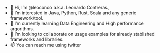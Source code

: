 - 👋 Hi, I’m @leoconco a.k.a. Leonardo Contreras,
- 👀 I’m interested in Java, Python, Rust, Scala and any generic framework/tool.
- 🌱 I’m currently learning Data Engineering and High performance argorithms.
- 💞️ I’m looking to collaborate on usage examples for already stablished frameworks and libraries.
- 📫 You can reach me using twitter
<!---
leoconco/leoconco is a ✨ special ✨ repository because its `README.md` (this file) appears on your GitHub profile.
You can click the Preview link to take a look at your changes.
--->
